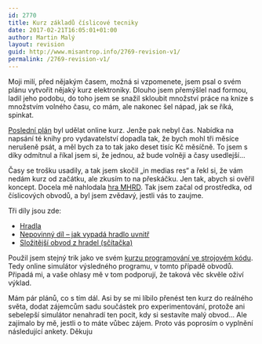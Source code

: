 ```yaml
---
id: 2770
title: Kurz základů číslicové tecniky
date: 2017-02-21T16:05:01+01:00
author: Martin Malý
layout: revision
guid: http://www.misantrop.info/2769-revision-v1/
permalink: /2769-revision-v1/
---
```

Moji milí, před nějakým časem, možná si vzpomenete, jsem psal o svém plánu vytvořit nějaký kurz elektroniky. Dlouho jsem přemýšlel nad formou, ladil jeho podobu, do toho jsem se snažil skloubit množství práce na knize s množstvím volného času, co mám, ale nakonec šel nápad, jak se říká, spinkat.

<!--more-->

[Poslední plán](http://www.misantrop.info/naucim-vas-mluvit-elektronicky-ii/) byl udělat online kurz. Jenže pak nebyl čas. Nabídka na napsání té knihy pro vydavatelství dopadla tak, že bych mohl tři měsíce nerušeně psát, a měl bych za to tak jako deset tisíc Kč měsíčně. To jsem s díky odmítnul a říkal jsem si, že jednou, až bude volněji a časy usedlejší&#8230;

Časy se trošku usadily, a tak jsem skočil &#8222;in medias res&#8220; a řekl si, že vám nedám kurz od začátku, ale zkusím to na přeskáčku. Jen tak, abych si ověřil koncept. Docela mě nahlodala [hra MHRD](http://store.steampowered.com/app/576030/). Tak jsem začal od prostředka, od číslicových obvodů, a byl jsem zvědavý, jestli vás to zaujme.

Tři díly jsou zde:

  * [Hradla](https://iotta.cz/zaklady-cislicove-techniky-i/)
  * [Nepovinný díl &#8211; jak vypadá hradlo uvnitř](https://iotta.cz/zaklady-cislicove-techniky-ii/)
  * [Složitější obvod z hradel (sčítačka)](https://iotta.cz/zaklady-cislicove-techniky-iii/)

Použil jsem stejný trik jako ve svém [kurzu programování ve strojovém kódu](https://strojak.cz). Tedy online simulátor výsledného programu, v tomto případě obvodů. Připadá mi, a vaše ohlasy mě v tom podporují, že taková věc skvěle oživí výklad.

Mám pár plánů, co s tím dál. Asi by se mi líbilo přenést ten kurz do reálného světa, dodat zájemcům sadu součástek pro experimentování, protože ani sebelepší simulátor nenahradí ten pocit, kdy si sestavíte malý obvod&#8230; Ale zajímalo by mě, jestli o to máte vůbec zájem. Proto vás poprosím o vyplnění následující ankety. Děkuju